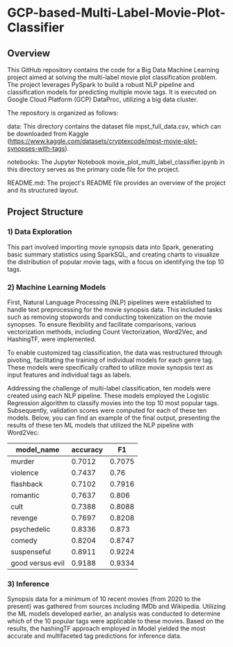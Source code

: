# GCP-based-Multi-Label-Movie-Plot-Classifier

## Overview
This GitHub repository contains the code for a Big Data Machine Learning project aimed at solving the multi-label movie plot classification problem. The project leverages PySpark to build a robust NLP pipeline and classification models for predicting multiple movie tags. It is executed on Google Cloud Platform (GCP) DataProc, utilizing a big data cluster.

The repository is organized as follows:

data: This directory contains the dataset file mpst_full_data.csv, which can be downloaded from Kaggle (https://www.kaggle.com/datasets/cryptexcode/mpst-movie-plot-synopses-with-tags).

notebooks: The Jupyter Notebook movie_plot_multi_label_classifier.ipynb in this directory serves as the primary code file for the project. 

README.md: The project's README file provides an overview of the project and its structured layout.

## Project Structure
### 1) Data Exploration
This part involved importing movie synopsis data into Spark, generating basic summary statistics using SparkSQL, and creating charts to visualize the distribution of popular movie tags, with a focus on identifying the top 10 tags. 

### 2) Machine Learning Models
First, Natural Language Processing (NLP) pipelines were established to handle text preprocessing for the movie synopsis data. This included tasks such as removing stopwords and conducting tokenization on the movie synopses. To ensure flexibility and facilitate comparisons, various vectorization methods, including Count Vectorization, Word2Vec, and HashingTF, were implemented.

To enable customized tag classification, the data was restructured through pivoting, facilitating the training of individual models for each genre tag. These models were specifically crafted to utilize movie synopsis text as input features and individual tags as labels.

Addressing the challenge of multi-label classification, ten models were created using each NLP pipeline. These models employed the Logistic Regression algorithm to classify movies into the top 10 most popular tags. Subsequently, validation scores were computed for each of these ten models. Below, you can find an example of the final output, presenting the results of these ten ML models that utilized the NLP pipeline with Word2Vec:

|      model_name|accuracy|    F1|
|----------------|--------|------|
|          murder|  0.7012|0.7075|
|        violence|  0.7437|  0.76|
|       flashback|  0.7102|0.7916|
|        romantic|  0.7637| 0.806|
|            cult|  0.7388|0.8088|
|         revenge|  0.7697|0.8208|
|     psychedelic|  0.8336| 0.873|
|          comedy|  0.8204|0.8747|
|     suspenseful|  0.8911|0.9224|
|good versus evil|  0.9188|0.9334|


### 3) Inference
Synopsis data for a minimum of 10 recent movies (from 2020 to the present) was gathered from sources including IMDb and Wikipedia. Utilizing the ML models developed earlier, an analysis was conducted to determine which of the 10 popular tags were applicable to these movies. Based on the results, the hashingTF approach employed in Model yielded the most accurate and multifaceted tag predictions for inference data.






